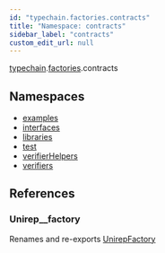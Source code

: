 ```yaml
---
id: "typechain.factories.contracts"
title: "Namespace: contracts"
sidebar_label: "contracts"
custom_edit_url: null
---
```


[typechain](../modules/typechain.md).[factories](typechain.factories.md).contracts

## Namespaces

- [examples](typechain.factories.contracts.examples.md)
- [interfaces](typechain.factories.contracts.interfaces.md)
- [libraries](typechain.factories.contracts.libraries.md)
- [test](typechain.factories.contracts.test.md)
- [verifierHelpers](typechain.factories.contracts.verifierHelpers.md)
- [verifiers](typechain.factories.contracts.verifiers.md)

## References

### Unirep\_\_factory

Renames and re-exports [UnirepFactory](../classes/src.UnirepFactory.md)
